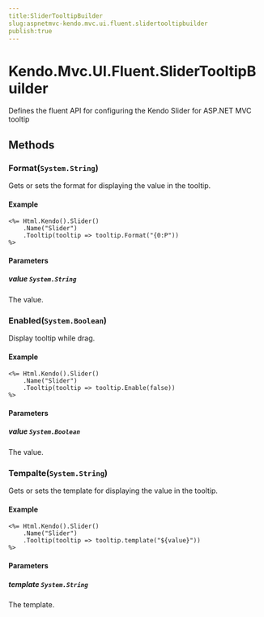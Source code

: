 ```yaml
---
title:SliderTooltipBuilder
slug:aspnetmvc-kendo.mvc.ui.fluent.slidertooltipbuilder
publish:true
---
```


# Kendo.Mvc.UI.Fluent.SliderTooltipBuilder
Defines the fluent API for configuring the Kendo Slider for ASP.NET MVC tooltip



## Methods

### Format(`System.String`)
Gets or sets the format for displaying the value in the tooltip.


#### Example

    <%= Html.Kendo().Slider()
        .Name("Slider")
        .Tooltip(tooltip => tooltip.Format("{0:P"))
    %>
        


#### Parameters

##### value `System.String`
The value.




### Enabled(`System.Boolean`)
Display tooltip while drag.


#### Example

    <%= Html.Kendo().Slider()
        .Name("Slider")
        .Tooltip(tooltip => tooltip.Enable(false))
    %>
        


#### Parameters

##### value `System.Boolean`
The value.




### Tempalte(`System.String`)
Gets or sets the template for displaying the value in the tooltip.


#### Example

    <%= Html.Kendo().Slider()
        .Name("Slider")
        .Tooltip(tooltip => tooltip.template("${value}"))
    %>
        


#### Parameters

##### template `System.String`
The template.






